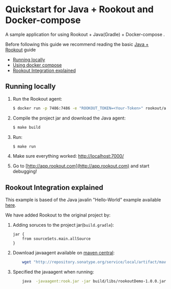 # Quickstart for Java + Rookout and Docker-compose

A sample application for using Rookout + Java(Gradle) + Docker-compose .

Before following this guide we recommend reading the basic [Java + Rookout] guide

* [Running locally](#running-locally)
* [Using docker compose](#using-docker-compose)
* [Rookout Integration explained](#rookout-integration-explained)
## Running locally
1. Run the Rookout agent:
    ``` bash
    $ docker run -p 7486:7486 -e "ROOKOUT_TOKEN=<Your-Token>" rookout/agent
    ```
2. Compile the project jar and download the Java agent:
     ```bash
    $ make build
    ```
3. Run:
    ```bash
    $ make run
    ```
    
4. Make sure everything worked: [http://localhost:7000/](http://localhost:7000/)

5. Go to [http://app.rookout.com](http://app.rookout.com) and start debugging! 


## Rookout Integration explained

This example is based of the Java javalin "Hello-World" example available [here].

We have added Rookout to the original project by:
1. Adding soruces to the project jar(`build.gradle`):
    ```properties
    jar {
        from sourceSets.main.allSource
    }
    ```
2. Download javaagent available on [maven central]:
    ```bash
        wget "http://repository.sonatype.org/service/local/artifact/maven/redirect?r=central-proxy&g=com.rookout&a=rook&v=LATEST"  -O rook.jar
    ```
3. Specified the javaagent when running:
    ```bash
        java  -javaagent:rook.jar -jar build/libs/rookoutDemo-1.0.0.jar
    ```


[Java + Rookout]: https://docs.rookout.com/docs/installation-java.html
[here]: https://github.com/tipsy/javalin/
[maven central]: https://mvnrepository.com/artifact/com.rookout/rook
